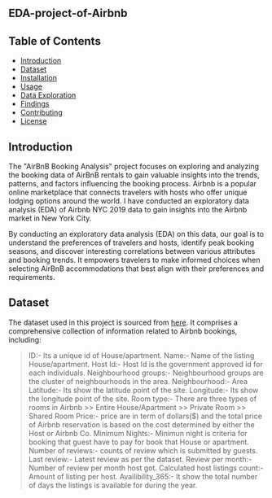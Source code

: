 ## EDA-project-of-Airbnb
## Table of Contents
- [Introduction](#introduction)
- [Dataset](#dataset)
- [Installation](#installation)
- [Usage](#usage)
- [Data Exploration](#data-exploration)
- [Findings](#findings)
- [Contributing](#contributing)
- [License](#license)


## Introduction
The "AirBnB Booking Analysis" project focuses on exploring and analyzing the booking data of AirBnB rentals to gain valuable insights into the trends, patterns, and factors influencing the booking process. Airbnb is a popular online marketplace that connects travelers with hosts who offer unique lodging options around the world.
I have conducted an exploratory data analysis (EDA) of Airbnb NYC 2019 data to gain insights into the Airbnb market in New York City.

By conducting an exploratory data analysis (EDA) on this data, our goal is to understand the preferences of travelers and hosts, identify peak booking seasons, and discover interesting correlations between various attributes and booking trends. It empowers travelers to make informed choices when selecting AirBnB accommodations that best align with their preferences and requirements.

## Dataset
The dataset used in this project is sourced from [here](https://drive.google.com/file/d/1ioU5r9KEYSfwgfUi22SclVkx4l1a_8ou/view?usp=sharing). It comprises a comprehensive collection of information related to Airbnb bookings, including:
> ID:-    Its a unique id of House/apartment.
> Name:-  Name of the listing House/apartment.
> Host Id:-  Host Id is the government approved id for each individuals.
> Neighbourhood groups:-  Neighbourhood groups are the cluster of neighbourhoods in the area.
> Neighbourhood:-  Area
> Latitude:- Its show the latitude point of the site.
> Longitude:-  Its show the longitude point of the site.
> Room type:-  There are three types of rooms in Airbnb
         >> Entire House/Apartment
         >> Private Room
         >> Shared Room
> Price:-  price are in term of dollars($) and the total price of Airbnb  reservation is based on the cost
determined by either the Host or Airbnb Co.
> Minimum Nights:-  Minimun night is criteria for booking that guest have to pay for book that House or apartment.
> Number of reviews:-  counts of review which is submitted by guests.
> Last review:-  Latest review as per the dataset.
> Review per month:- Number of review per month host got.
> Calculated host listings count:-  Amount of listing per host.
> Availibility_365:- It show the total number of days the listings is available for during the year.
